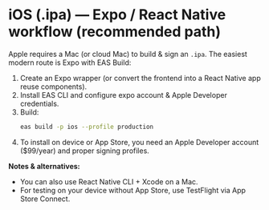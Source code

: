 
# iOS (.ipa) — Expo / React Native workflow (recommended path)

Apple requires a Mac (or cloud Mac) to build & sign an `.ipa`. The easiest modern route is Expo with EAS Build:

1. Create an Expo wrapper (or convert the frontend into a React Native app reuse components).
2. Install EAS CLI and configure expo account & Apple Developer credentials.
3. Build:
   ```bash
   eas build -p ios --profile production
   ```
4. To install on device or App Store, you need an Apple Developer account ($99/year) and proper signing profiles.

**Notes & alternatives:**
- You can also use React Native CLI + Xcode on a Mac.
- For testing on your device without App Store, use TestFlight via App Store Connect.
